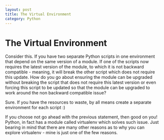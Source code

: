 ```yaml
---
layout: post
title: The Virtual Environment
category: Python
---
```


# The Virtual Environment

Consider this. If you have two separate Python scripts in one environment that depend on the same version of a module. If one of the scripts now requires the latest version of the module, to which it is not backward compatible - meaning, it will break the other script which does not require this update. How do you go about ensuring the module can be upgraded without breaking the script that does not require this latest version or even forcing this script to be updated so that the module can be upgraded to work around the non backward compatible issue?

Sure. If you have the resources to waste, by all means create a separate environment for each script :)

If you choose not go ahead with the previous statement, then good on you! Python, in fact has a module called virtualenv which solves such issue. Just bearing in mind that there are many other reasons as to why you can explore virtualenv - mine is just one of the few reasons.
